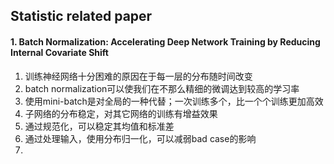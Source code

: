 ## Statistic related paper

#### 1. Batch Normalization: Accelerating Deep Network Training by Reducing Internal Covariate Shift 
1. 训练神经网络十分困难的原因在于每一层的分布随时间改变
2. batch normalization可以使我们在不那么精细的微调达到较高的学习率
3. 使用mini-batch是对全局的一种代替；一次训练多个，比一个个训练更加高效
4. 子网络的分布稳定，对其它网络的训练有增益效果
5. 通过规范化，可以稳定其均值和标准差
6. 通过处理输入，使用分布归一化，可以减弱bad case的影响
7. 
